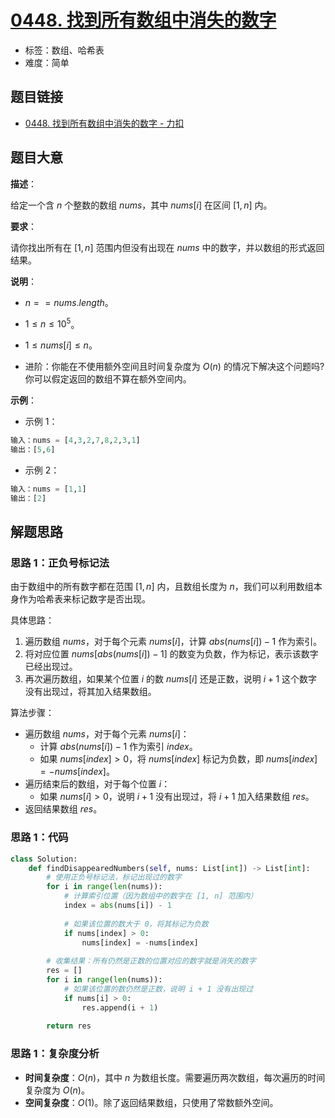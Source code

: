 # [0448. 找到所有数组中消失的数字](https://leetcode.cn/problems/find-all-numbers-disappeared-in-an-array/)

- 标签：数组、哈希表
- 难度：简单

## 题目链接

- [0448. 找到所有数组中消失的数字 - 力扣](https://leetcode.cn/problems/find-all-numbers-disappeared-in-an-array/)

## 题目大意

**描述**：

给定一个含 $n$ 个整数的数组 $nums$，其中 $nums[i]$ 在区间 $[1, n]$ 内。

**要求**：

请你找出所有在 $[1, n]$ 范围内但没有出现在 $nums$ 中的数字，并以数组的形式返回结果。

**说明**：

- $n == nums.length$。
- $1 \le n \le 10^{5}$。
- $1 \le nums[i] \le n$。

- 进阶：你能在不使用额外空间且时间复杂度为 $O(n)$ 的情况下解决这个问题吗? 你可以假定返回的数组不算在额外空间内。

**示例**：

- 示例 1：

```python
输入：nums = [4,3,2,7,8,2,3,1]
输出：[5,6]
```

- 示例 2：

```python
输入：nums = [1,1]
输出：[2]
```

## 解题思路

### 思路 1：正负号标记法

由于数组中的所有数字都在范围 $[1, n]$ 内，且数组长度为 $n$，我们可以利用数组本身作为哈希表来标记数字是否出现。

具体思路：
1. 遍历数组 $nums$，对于每个元素 $nums[i]$，计算 $abs(nums[i]) - 1$ 作为索引。
2. 将对应位置 $nums[abs(nums[i]) - 1]$ 的数变为负数，作为标记，表示该数字已经出现过。
3. 再次遍历数组，如果某个位置 $i$ 的数 $nums[i]$ 还是正数，说明 $i + 1$ 这个数字没有出现过，将其加入结果数组。

算法步骤：
- 遍历数组 $nums$，对于每个元素 $nums[i]$：
  - 计算 $abs(nums[i]) - 1$ 作为索引 $index$。
  - 如果 $nums[index] > 0$，将 $nums[index]$ 标记为负数，即 $nums[index] = -nums[index]$。
- 遍历结束后的数组，对于每个位置 $i$：
  - 如果 $nums[i] > 0$，说明 $i + 1$ 没有出现过，将 $i + 1$ 加入结果数组 $res$。
- 返回结果数组 $res$。

### 思路 1：代码

```python
class Solution:
    def findDisappearedNumbers(self, nums: List[int]) -> List[int]:
        # 使用正负号标记法，标记出现过的数字
        for i in range(len(nums)):
            # 计算索引位置（因为数组中的数字在 [1, n] 范围内）
            index = abs(nums[i]) - 1
            
            # 如果该位置的数大于 0，将其标记为负数
            if nums[index] > 0:
                nums[index] = -nums[index]
        
        # 收集结果：所有仍然是正数的位置对应的数字就是消失的数字
        res = []
        for i in range(len(nums)):
            # 如果该位置的数仍然是正数，说明 i + 1 没有出现过
            if nums[i] > 0:
                res.append(i + 1)
        
        return res
```

### 思路 1：复杂度分析

- **时间复杂度**：$O(n)$，其中 $n$ 为数组长度。需要遍历两次数组，每次遍历的时间复杂度为 $O(n)$。
- **空间复杂度**：$O(1)$。除了返回结果数组，只使用了常数额外空间。

